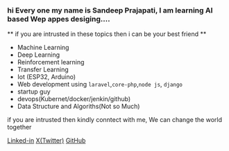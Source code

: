 ### hi Every one my name is Sandeep Prajapati, I am learning AI based Wep appes desiging....

** if you are intrusted in these topics then i can be your best friend **
* Machine Learning
* Deep Learning
* Reinforcement learning
* Transfer Learning 
* Iot (ESP32, Arduino)
* Web development using `laravel`,`core-php`,`node js`, `django`
* startup guy
* devops(Kubernet/docker/jenkin/github)
* Data Structure and Algoriths(Not so Much)


if you are intrusted then kindly conntect with me, We can change the world together

[Linked-in](https://www.linkedin.com/in/sandeep-prajapati-391604218/)
[X(Twitter)](https://twitter.com/mr_mark_of_ind)
[GitHub](https://github.com/sandeeep-prajapati)